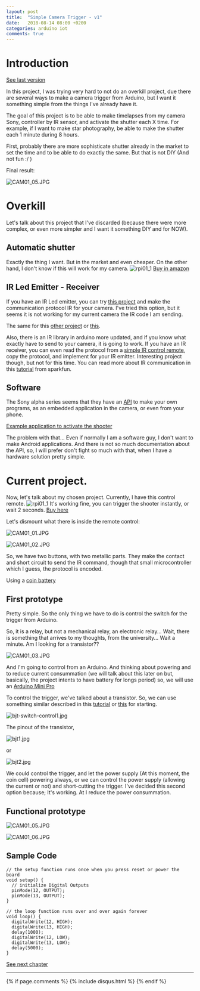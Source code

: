 ```yaml
---
layout: post
title:  "Simple Camera Trigger - v1"
date:   2018-08-14 08:00 +0200
categories: arduino iot
comments: true
---
```


# Introduction

[See last version](https://aherrero.github.io/arduino/iot/2018/08/29/SimpleCameraTrigger-v3.html)

In this project, I was trying very hard to not do an overkill project, due there are several ways to make a camera trigger from Arduino, but I want it something simple from the things I've already have it.

The goal of this project is to be able to make timelapses from my camera Sony, controller by IR sensor, and activate the shutter each X time. For example, if I want to make star photography, be able to make the shutter each 1 minute during 8 hours.

First, probably there are more sophisticate shutter already in the market to set the time and to be able to do exactly the same. But that is not DIY (And not fun :/ )

Final result:

![CAM01_05.JPG](/assets/cam01/CAM01_05.JPG)

# Overkill
Let's talk about this project that I've discarded (because there were more complex, or even more simpler and I want it something DIY and for NOW).

## Automatic shutter
Exactly the thing I want. But in the market and even cheaper.
On the other hand, I don't know if this will work for my camera.
![rpi01_1](/assets/cam01/amazon1.jpg)
[Buy in amazon](https://www.amazon.fr/S2-D%C3%A9clencheur-T%C3%A9l%C3%A9commande-obturateur-RX100II/dp/B06ZYKWL8M/ref=sr_1_3?ie=UTF8&qid=1534395448&sr=8-3&keywords=telecommande+sony+camera)

## IR Led Emitter - Receiver
If you have an IR Led emitter, you can try [this project](https://www.instructables.com/id/Simple-Arduino-Camera-Trigger/) and make the communication protocol IR for your camera. I've tried this option, but it seems it is not working for my current camera the IR code I am sending.

The same for this [other project](http://www.righto.com/2009/08/multi-protocol-infrared-remote-library.html) or [this](https://www.instructables.com/id/Arduino-Based-IR-Translator-SONY/).

Also, there is an IR library in arduino more updated, and if you know what exactly have to send to your camera, it is going to work. If you have an IR receiver, you can even read the protocol from a [simple IR control remote](https://www.amazon.fr/IR-Telecommande-TOOGOO-Cameras-Compact/dp/B01G37SVXG/ref=sr_1_2?ie=UTF8&qid=1534395448&sr=8-2&keywords=telecommande+sony+camera), copy the protocol, and implement for your IR emitter.
Interesting project though, but not for this time.
You can read more about IR communication in this [tutorial](https://learn.sparkfun.com/tutorials/ir-communication) from sparkfun.

## Software
The Sony alpha series seems that they have an [API](https://developer.sony.com/file/download/sony-camera-remote-api-beta-sdk/) to make your own programs, as an embedded application in the camera, or even from your phone.

[Example application to activate the shooter](https://www.playmemoriescameraapps.com/portal/usbdetail.php?eid=IS9104-NPIA09014_00-C10005)

The problem with that... Even if normally I am a software guy, I don't want to make Android applications. And there is not so much documentation about the API, so, I will prefer don't fight so much with that, when I have a hardware solution pretty simple.

# Current project.
Now, let's talk about my chosen project.
Currently, I have this control remote.
![rpi01_1](/assets/cam01/amazon2.jpg)
It's working fine, you can trigger the shooter instantly, or wait 2 seconds.
[Buy here](https://www.amazon.fr/IR-Telecommande-TOOGOO-Cameras-Compact/dp/B01G37SVXG/ref=sr_1_2?ie=UTF8&qid=1534395448&sr=8-2&keywords=telecommande+sony+camera)

Let's dismount what there is inside the remote control:

![CAM01_01.JPG](/assets/cam01/CAM01_01.JPG)

![CAM01_02.JPG](/assets/cam01/CAM01_02.JPG)

So, we have two buttons, with two metallic parts. They make the contact and short circuit to send the IR command, though that small microcontroller which I guess, the protocol is encoded.

Using a [coin battery](http://data.energizer.com/pdfs/cr2025.pdf)

## First prototype

Pretty simple. So the only thing we have to do is control the switch for the trigger from Arduino.

So, it is a relay, but not a mechanical relay, an electronic relay... Wait, there is something that arrives to my thoughts, from the university... Wait a minute. Am I looking for a transistor??

![CAM01_03.JPG](/assets/cam01/CAM01_03.JPG)

And I'm going to control from an Arduino. And thinking about powering and to reduce current consummation (we will talk about this later on but, basically, the project intents to have battery for longs period) so, we will use an [Arduino Mini Pro](https://learn.sparkfun.com/tutorials/using-the-arduino-pro-mini-33v)

To control the trigger, we've talked about a transistor. So, we can use something similar described in this [tutorial](https://hackaday.com/2017/09/07/switching-from-relays-to-bipolar-junction-transistors/) or [this](https://www.hackster.io/Arduino_Scuola/how-to-use-bjts-9461d6) for starting.

![bjt-switch-control1.jpg](/assets/cam01/bjt-switch-control1.jpg)

The pinout of the transistor,

![bjt1.jpg](/assets/cam01/bjt1.jpg)

or

![bjt2.jpg](/assets/cam01/bjt2.jpg)

We could control the trigger, and let the power supply (At this moment, the coin cell) powering always, or we can control the power supply (allowing the current or not) and short-cutting the trigger. I've decided this second option because; It's working. At I reduce the power consummation.

## Functional prototype

![CAM01_05.JPG](/assets/cam01/CAM01_05.JPG)

![CAM01_06.JPG](/assets/cam01/CAM01_06.JPG)

## Sample Code

    // the setup function runs once when you press reset or power the board
    void setup() {
      // initialize Digital Outputs
      pinMode(12, OUTPUT);
      pinMode(13, OUTPUT);
    }

    // the loop function runs over and over again forever
    void loop() {
      digitalWrite(12, HIGH);
      digitalWrite(13, HIGH);
      delay(1000);
      digitalWrite(12, LOW);
      digitalWrite(13, LOW);
      delay(5000);
    }

[See next chapter](https://aherrero.github.io/arduino/iot/2018/08/16/SimpleCameraTrigger-v2.html)

***

{% if page.comments %}
{% include disqus.html %}
{% endif %}
